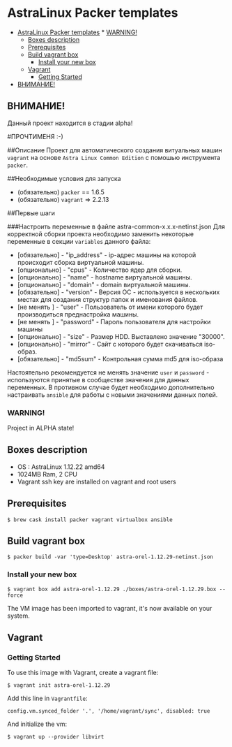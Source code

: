 # AstraLinux Packer templates
<!--ts-->
   * [AstraLinux Packer templates](#astralinux-packer-templates)
         * [WARNING!](#warning)
      * [Boxes description](#boxes-description)
      * [Prerequisites](#prerequisites)
      * [Build vagrant box](#build-vagrant-box)
         * [Install your new box](#install-your-new-box)
      * [Vagrant](#vagrant)
         * [Getting Started](#getting-started)
   * [ВНИМАНИЕ!](#\xD0\xB2\xD0\xBD\xD0\xB8\xD0\xBC\xD0\xB0\xD0\xBD\xD0\xB8\xD0\xB5)

<!-- Added by: still, at: Ср ноя 25 01:42:53 MSK 2020 -->

<!--te-->
## ВНИМАНИЕ!
Данный проект находится в стадии alpha!

#ПРОЧТИМЕНЯ :-)

##Описание
Проект для автоматического создания витуальных машин `vagrant` на основе `Astra Linux Common Edition` с помошью инструмента `packer`.

##Необходимые условия для запуска

- (обязательно) `packer` == 1.6.5
- (обязательно) `vagrant` => 2.2.13

##Первые шаги

###Настроить переменные в файле astra-common-x.x.x-netinst.json
Для корректной сборки проекта необходимо заменить некоторые переменные в секции `variables` данного файла:

 - [обязательно] - "ip_address" - ip-адрес машины на которой происходит сборка виртуальной машины.
 - [опционально] - "cpus"       - Количество ядер для сборки.
 - [опционально] - "name"       - hostname виртуальной машины.
 - [опционально] - "domain"     - domain виртуальной машины.
 - [обязательно] - "version"    - Версия ОС - используется в нескольких местах для создания структур папок и именования файлов.
 - [не менять  ] - "user"       - Пользователь от имени которого будет производиться преднастройка машины.
 - [не менять  ] - "password"   - Пароль пользователя для настройки машины
 - [опционально] - "size"       - Размер HDD. Выставлено значение "30000".
 - [опционально] - "mirror"     - Сайт с которого будет скачиваться iso-образ.
 - [обязательно] - "md5sum"     - Контрольная сумма md5 для iso-образа

Настоятельно рекомендуется не менять значение `user` и `password` - используются принятые в сообществе значения для данных переменных. В противном случае будет необходимо дополнительно настраивать `ansible` для работы с новыми значениями данных полей.


###
### WARNING!
Project in ALPHA state!

## Boxes description

* OS : AstraLinux 1.12.22 amd64
* 1024MB Ram, 2 CPU
* Vagrant ssh key are installed on vagrant and root users


## Prerequisites

```
$ brew cask install packer vagrant virtualbox ansible
```

## Build vagrant box

```
$ packer build -var 'type=Desktop' astra-orel-1.12.29-netinst.json
```


### Install your new box

```
$ vagrant box add astra-orel-1.12.29 ./boxes/astra-orel-1.12.29.box --force
```

The VM image has been imported to vagrant, it's now available on your system.


## Vagrant

### Getting Started

To use this image with Vagrant, create a vagrant file:

```
$ vagrant init astra-orel-1.12.29
```


Add this line in `Vagrantfile`:

```
config.vm.synced_folder '.', '/home/vagrant/sync', disabled: true
```


And initialize the vm:

```
$ vagrant up --provider libvirt
```


